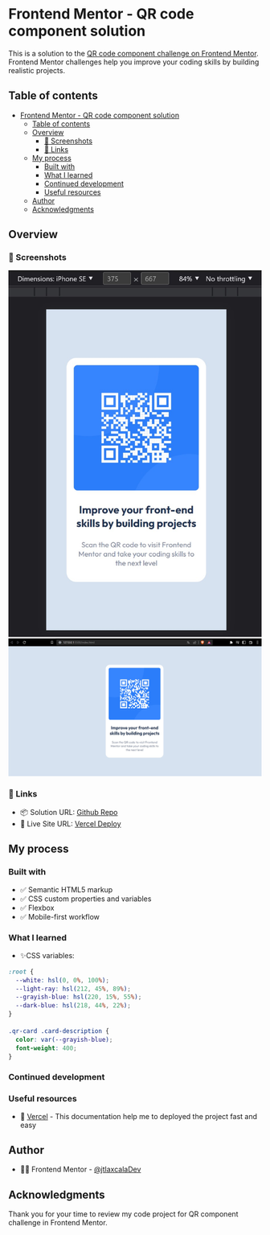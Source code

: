 # Frontend Mentor - QR code component solution

This is a solution to the [QR code component challenge on Frontend Mentor](https://www.frontendmentor.io/challenges/qr-code-component-iux_sIO_H). Frontend Mentor challenges help you improve your coding skills by building realistic projects. 

## Table of contents

- [Frontend Mentor - QR code component solution](#frontend-mentor---qr-code-component-solution)
  - [Table of contents](#table-of-contents)
  - [Overview](#overview)
    - [📸 Screenshots](#-screenshots)
    - [🔗 Links](#-links)
  - [My process](#my-process)
    - [Built with](#built-with)
    - [What I learned](#what-i-learned)
    - [Continued development](#continued-development)
    - [Useful resources](#useful-resources)
  - [Author](#author)
  - [Acknowledgments](#acknowledgments)

## Overview

### 📸 Screenshots

![](./results/mobile.jpg)
![](./results/desktop.jpg)

### 🔗 Links

- 📦 Solution URL: [Github Repo](https://github.com/jtlaxcalaDev/Frontend-Mentor-QR-component-vanilla)
- 🚀 Live Site URL: [Vercel Deploy](frontend-mentor-qr-component-vanilla.vercel.app)

## My process

### Built with

- ✅ Semantic HTML5 markup
- ✅ CSS custom properties and variables
- ✅ Flexbox
- ✅ Mobile-first workflow

### What I learned

- ✨CSS variables:

```css
:root {
  --white: hsl(0, 0%, 100%);
  --light-ray: hsl(212, 45%, 89%);
  --grayish-blue: hsl(220, 15%, 55%);
  --dark-blue: hsl(218, 44%, 22%);
}

.qr-card .card-description {
  color: var(--grayish-blue);
  font-weight: 400;
}

```

### Continued development

### Useful resources

- 🚀 [Vercel](https://vercel.com/docs/concepts/git#deploying-a-git-repository) - This documentation help me to deployed the project fast and easy

## Author

- 👨‍🚀 Frontend Mentor - [@jtlaxcalaDev](https://www.frontendmentor.io/profile/jtlaxcalaDev)

## Acknowledgments

Thank you for your time to review my code project for QR component challenge in Frontend Mentor.
